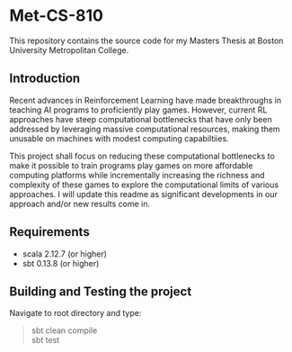 # Met-CS-810
This repository contains the source code for my Masters Thesis at Boston University Metropolitan College.

## Introduction

Recent advances in Reinforcement Learning have made breakthroughs in teaching AI programs to proficiently play games. However, current RL approaches have steep computational bottlenecks that have only been addressed by leveraging massive computational resources, making them unusable on machines with modest computing capabiltiies. 

This project shall focus on reducing these computational bottlenecks to make it possible to train programs play games on more affordable computing platforms while incrementally increasing the richness and complexity of these games to explore the computational limits of various approaches. I will update this readme as significant developments in our approach and/or new results come in. 

## Requirements 
- scala 2.12.7 (or higher) 
- sbt 0.13.8 (or higher)

## Building and Testing the project 
Navigate to root directory and type: 
> sbt clean compile \
> sbt test
